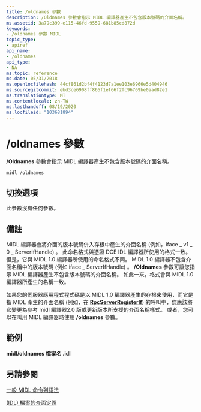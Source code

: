 ```yaml
---
title: /oldnames 參數
description: /Oldnames 參數會指示 MIDL 編譯器產生不包含版本號碼的介面名稱。
ms.assetid: 3a79c399-e115-46fd-9559-681b85cd872d
keywords:
- /oldnames 參數 MIDL
topic_type:
- apiref
api_name:
- /oldnames
api_type:
- NA
ms.topic: reference
ms.date: 05/31/2018
ms.openlocfilehash: 44cf861d2bf4f4123d7a1ee103e6966e5d404946
ms.sourcegitcommit: ebd3ce6908ff865f1ef66f2fc96769be0aad82e1
ms.translationtype: MT
ms.contentlocale: zh-TW
ms.lasthandoff: 08/19/2020
ms.locfileid: "103681894"
---
```

# <a name="oldnames-switch"></a>/oldnames 參數

**/Oldnames** 參數會指示 MIDL 編譯器產生不包含版本號碼的介面名稱。

``` syntax
midl /oldnames
```

## <a name="switch-options"></a>切換選項

此參數沒有任何參數。

## <a name="remarks"></a>備註

MIDL 編譯器會將介面的版本號碼併入存根中產生的介面名稱 (例如，iface \_ v1 \_ 0 \_ ServerIfHandle) 。 此命名格式與憑證 DCE IDL 編譯器所使用的格式一致。 但是，它與 MIDL 1.0 編譯器所使用的命名格式不同。 MIDL 1.0 編譯器不包含介面名稱中的版本號碼 (例如 iface \_ ServerIfHandle) 。 **/Oldnames** 參數可讓您指示 MIDL 編譯器產生不包含版本號碼的介面名稱。 如此一來，格式會與 MIDL 1.0 編譯器所產生的名稱一致。

如果您的伺服器應用程式程式碼是以 MIDL 1.0 編譯器產生的存根來使用，而它是指 MIDL 產生的介面名稱 (例如，在 [**RpcServerRegisterIf**](/windows/desktop/api/rpcdce/nf-rpcdce-rpcserverregisterif)) 的呼叫中，您應該將它變更為參考 midl 編譯器2.0 版或更新版本所支援的介面名稱樣式。 或者，您可以在叫用 MIDL 編譯器時使用 **/oldnames** 參數。

## <a name="examples"></a>範例

**midl/oldnames 檔案名 .idl**

## <a name="see-also"></a>另請參閱

<dl> <dt>

[一般 MIDL 命令列語法](general-midl-command-line-syntax.md)
</dt> <dt>

[ (IDL) 檔案的介面定義](interface-definition-idl-file.md)
</dt> </dl>

 

 